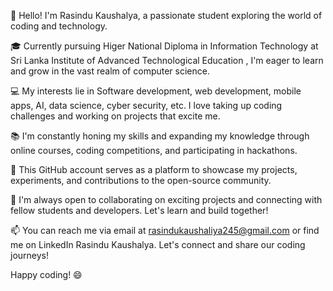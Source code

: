 
👋 Hello! I'm Rasindu Kaushalya, a passionate student exploring the world of coding and technology.

🎓 Currently pursuing Higer National Diploma in Information Technology at Sri Lanka Institute of Advanced Technological Education , I'm eager to learn and grow in the vast realm of computer science.

💻 My interests lie in Software development, web development, mobile apps, AI, data science, cyber security, etc. I love taking up coding challenges and working on projects that excite me.

📚 I'm constantly honing my skills and expanding my knowledge through online courses, coding competitions, and participating in hackathons.

🌱 This GitHub account serves as a platform to showcase my projects, experiments, and contributions to the open-source community.

🤝 I'm always open to collaborating on exciting projects and connecting with fellow students and developers. Let's learn and build together!

📫 You can reach me via email at rasindukaushaliya245@gmail.com or find me on LinkedIn Rasindu Kaushalya. Let's connect and share our coding journeys!

Happy coding! 😄

<!---
RasinduK/RasinduK is a ✨ special ✨ repository because its `README.md` (this file) appears on your GitHub profile.
You can click the Preview link to take a look at your changes.
--->
